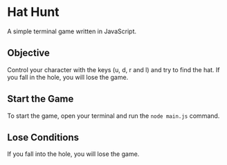  # Hat Hunt
A simple terminal game written in JavaScript.

## Objective
Control your character with the  keys (u, d, r and l) and try to find the hat. If you fall in the hole, you will lose the game. 

## Start the Game
To start the game, open your terminal and run the `node main.js` command.

## Lose Conditions
If you fall into the hole, you will lose the game.
